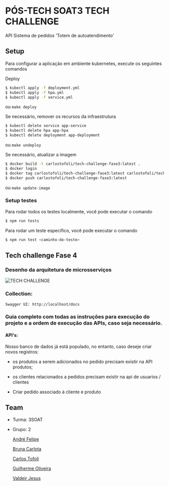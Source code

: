 # PÓS-TECH SOAT3 TECH CHALLENGE

API Sistema de pedidos 'Totem de autoatendimento'

## Setup

Para configurar a aplicação em ambiente kubernetes, execute os seguintes comandos

Deploy
```bash
$ kubectl apply -f deployment.yml
$ kubectl apply -f hpa.yml
$ kubectl apply -f service.yml
```
ou `make deploy`

Se necessário, remover os recursos da infraestrutura
```bash
$ kubectl delete service app-service
$ kubectl delete hpa app-hpa
$ kubectl delete deployment app-deployment
```
ou `make undeploy`

Se necessário, atualizar a imagem
```bash
$ docker build -t carlostofoli/tech-challenge-fase3:latest .
$ docker login
$ docker tag carlostofoli/tech-challenge-fase3:latest carlostofoli/tech-challenge-fase3:latest
$ docker push carlostofoli/tech-challenge-fase3:latest
```
ou `make update-image`

### Setup testes

Para rodar todos os testes localmente, você pode executar o comando
```bash
$ npm run tests
```

Para rodar um teste específico, você pode executar o comando
```bash
$ npm run test <caminho-do-teste>
```

## Tech challenge Fase 4

### Desenho da arquitetura de microsserviços

   ![TECH CHALLENGE](https://github.com/3soat-software-architecture-pos-tech/g2-3soat-sa-app-order-service/assets/23316988/fda2a4d0-a26a-47da-bae3-ff784e12b1b3)

### Collection:

	Swagger UI: http://localhost/docs

### Guia completo com todas as instruções para execução do projeto e a ordem de execução das APIs, caso seja necessário.

#### API's:

Nosso banco de dados já está populado, no entanto, caso deseje criar novos registros:
- os produtos a serem adicionados no pedido precisam existir na API produtos;
- os clientes relacionados a pedidos precisam existir na api de usuarios / clientes

- Criar pedido associado à cliente e produto



## Team
 - Turma: 3SOAT
 - Grupo: 2

   [André Felipe](andrefelipegodoi@gmail.com)
   
   [Bruna Carlota](brunacarlota@gmail.com)

   [Carlos Tofoli](henrique.tofoli@hotmail.com)

   [Guilherme Oliveira](guilherme.oliveira182@yahoo.com.br)

   [Valdeir Jesus](valdeir_014@hotmail.com)
